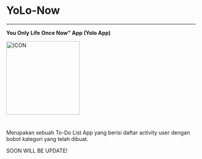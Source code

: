 # YoLo-Now
---
**You Only Life Once Now" App (Yolo App)**

<img width="195" alt="ICON" src="https://user-images.githubusercontent.com/112049376/207520729-f789f223-9702-4d52-883e-728912d96657.png">

#
Merupakan sebuah To-Do List App yang berisi daftar activity user dengan bobot kategori yang telah dibuat.

SOON WILL BE UPDATE!

